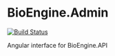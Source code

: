 # BioEngine.Admin

[![Build Status](https://dev.azure.com/biowareru/BioWareRu/_apis/build/status/3.0/BRC.Admin)](https://dev.azure.com/biowareru/BioWareRu/_build/latest?definitionId=19)

Angular interface for BioEngine.API
